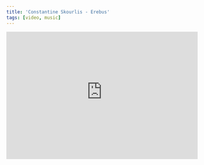 ```yaml
---
title: 'Constantine Skourlis - Erebus'
tags: [video, music]
---
```


<iframe loading="lazy" width="100%" style="aspect-ratio: 3/2;" src="https://www.youtube-nocookie.com/embed/Mus9KyMDnCs?si=GbeV54BBDjzSKdX6" title="YouTube video player" frameborder="0" allow="accelerometer; autoplay; clipboard-write; encrypted-media; gyroscope; picture-in-picture; web-share" referrerpolicy="strict-origin-when-cross-origin" allowfullscreen></iframe>
